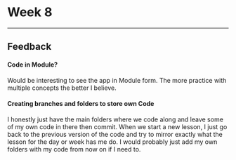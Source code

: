 # Week 8
---

## Feedback

#### Code in Module?

Would be interesting to see the app in Module form. The more practice with multiple concepts the better I believe. 


#### Creating branches and folders to store own Code

I honestly just have the main folders where we code along and leave some of my own code in there then commit. When we start a new lesson, I just go back to the previous version of the code and try to mirror exactly what the lesson for the day or week has me do. I would probably just add my own folders with my code from now on if I need to.

